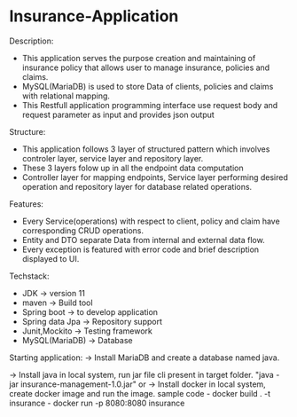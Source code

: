 # Insurance-Application

Description:
 - This application serves the purpose creation and maintaining of insurance policy that allows user to manage insurance, policies and claims.
 - MySQL(MariaDB) is used to store Data of clients, policies and claims with relational mapping.
 - This Restfull application programming interface use request body and request parameter as input and provides json output

Structure:
 - This application follows 3 layer of structured pattern which involves controler layer, service layer and repository layer.
 - These 3 layers folow up in all the endpoint data computation
 - Controller layer for mapping endpoints, Service layer performing desired operation and repository layer for database related operations.

Features:
 - Every Service(operations) with respect to client, policy and claim have corresponding CRUD operations.
 - Entity and DTO separate Data from internal and external data flow.
 - Every exception is featured with error code and brief description displayed to UI.

Techstack:
 - JDK                -> version 11
 - maven              -> Build tool
 - Spring boot        -> to develop application
 - Spring data Jpa    -> Repository support
 - Junit,Mockito      -> Testing framework
 - MySQL(MariaDB)     -> Database

Starting application:
 -> Install MariaDB and create a database named java.
 
 -> Install java in local system, run jar file cli present in target folder. "java -jar insurance-management-1.0.jar"
    or
 -> Install docker in local system, create docker image and run the image.
    sample code - docker build . -t insurance
                - docker run -p 8080:8080 insurance
